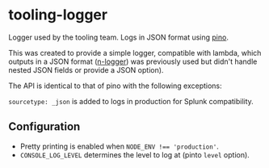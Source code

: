 # tooling-logger

Logger used by the tooling team. Logs in JSON format using [pino](https://github.com/pinojs/pino).

This was created to provide a simple logger, compatible with lambda, which outputs in a JSON format ([n-logger](https://github.com/Financial-Times/n-logger)) was previously used but didn't handle nested JSON fields or provide a JSON option).

The API is identical to that of pino with the following exceptions:

`sourcetype: _json` is added to logs in production for Splunk compatibility.

## Configuration

* Pretty printing is enabled when `NODE_ENV !== 'production'`.
* `CONSOLE_LOG_LEVEL` determines the level to log at (pinto `level` option).

